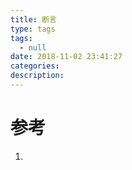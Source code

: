 ```yaml
---
title: 断言
type: tags
tags:
  - null
date: 2018-11-02 23:41:27
categories:
description:
---
```


# 参考 #
1. 

